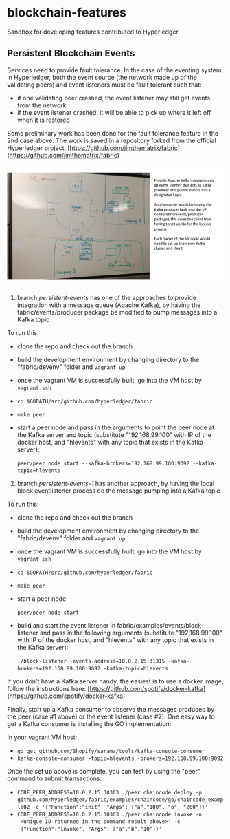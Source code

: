 # blockchain-features
Sandbox for developing features contributed to Hyperledger

## Persistent Blockchain Events
Services need to provide fault tolerance. In the case of the eventing system in Hyperledger, both the event source (the network made up of the validating peers) and event listeners must be fault tolerant such that: 
* if one validating peer crashed, the event listener may still get events from the network
* if the event listener crashed, it will be able to pick up where it left off when it is restored

Some preliminary work has been done for the fault tolerance feature in the 2nd case above. The work is saved in a repository forked from the official Hyperledger project: [https://github.com/jimthematrix/fabric](https://github.com/jimthematrix/fabric)

![Hyperledger support for message queue](https://github.com/jimthematrix/blockchain-features/blob/master/events/hyperledger-ent-int.jpg "Hyperledger support for message queue")

1. branch *persistent-events* has one of the approaches to provide integration with a message queue (Apache Kafka), by having the fabric/events/producer package be modified to pump messages into a Kafka topic

  To run this:

  * clone the repo and check out the branch
  * build the development environment by changing directory to the "fabric/devenv" folder and `vagrant up`
  * once the vagrant VM is successfully built, go into the VM host by `vagrant ssh`
  * `cd $GOPATH/src/github.com/hyperledger/fabric`
  * `make peer`
  * start a peer node and pass in the arguments to point the peer node at the Kafka server and topic (substitute "192.168.99.100" with IP of the docker host, and "hlevents" with any topic that exists in the Kafka server):

    `peer/peer node start --kafka-brokers=192.168.99.100:9092 --kafka-topic=hlevents`


2. branch *persistent-events-1* has another approach, by having the local block eventlistener process do the message pumping into a Kafka topic

  To run this:

  * clone the repo and check out the branch
  * build the development environment by changing directory to the "fabric/devenv" folder and `vagrant up`
  * once the vagrant VM is successfully built, go into the VM host by `vagrant ssh`
  * `cd $GOPATH/src/github.com/hyperledger/fabric`
  * `make peer`
  * start a peer node:

    `peer/peer node start`

  * build and start the event listener in fabric/examples/events/block-listener and pass in the following arguments (substitute "192.168.99.100" with IP of the docker host, and "hlevents" with any topic that exists in the Kafka server):

    `./block-listener -events-address=10.0.2.15:31315 -kafka-brokers=192.168.99.100:9092 -kafka-topic=hlevents`

If you don't have a Kafka server handy, the easiest is to use a docker image, follow the instructions here: [https://github.com/spotify/docker-kafka](https://github.com/spotify/docker-kafka)

Finally, start up a Kafka consumer to observe the messages produced by the peer (case #1 above) or the event listener (case #2). One easy way to get a Kafka consumer is installing the GO implementation:

In your vagrant VM host:

  * `go get github.com/Shopify/sarama/tools/kafka-console-consumer`
  * `kafka-console-consumer -topic=hlevents -brokers=192.168.99.100:9092`

Once the set up above is complete, you can test by using the "peer" command to submit transactions:

* `CORE_PEER_ADDRESS=10.0.2.15:30303 ./peer chaincode deploy -p github.com/hyperledger/fabric/examples/chaincode/go/chaincode_example02 -c '{"Function":"init", "Args": ["a","100", "b", "200"]}'`
* `CORE_PEER_ADDRESS=10.0.2.15:30303 ./peer chaincode invoke -n '<unique ID returned in the command result above>' -c '{"Function":"invoke", "Args": ["a","b","10"]}'`